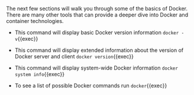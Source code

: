 The next few sections will walk you through some of the basics of Docker. There are many other tools that can provide a deeper dive into Docker and container technologies.

- This command will display basic Docker version information `docker -v`{{exec}}

- This command will display extended information about the version of Docker server and client `docker version`{{exec}}

- This command will display system-wide Docker information `docker system info`{{exec}}

- To see a list of possible Docker commands run `docker`{{exec}}